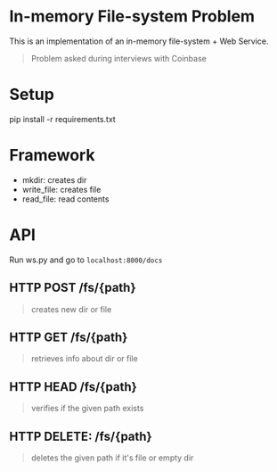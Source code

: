 # In-memory File-system Problem

This is an implementation of an in-memory file-system + Web Service.

> Problem asked during interviews with Coinbase

# Setup

pip install -r requirements.txt

# Framework

* mkdir: creates dir
* write_file: creates file
* read_file: read contents

# API

Run ws.py and go to `localhost:8000/docs`

## HTTP POST /fs/{path}

> creates new dir or file

## HTTP GET /fs/{path}

> retrieves info about dir or file

## HTTP HEAD /fs/{path}

> verifies if the given path exists

## HTTP DELETE: /fs/{path}

> deletes the given path if it's file or empty dir


